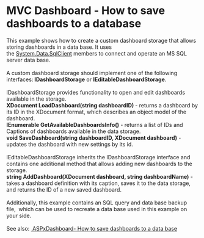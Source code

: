 # MVC Dashboard - How to save dashboards to a database


This example shows how to create a custom dashboard storage that allows storing dashboards in a data base. It uses the <a href="https://msdn.microsoft.com/en-us/library/system.data.sqlclient(v=vs.110).aspx">System.Data.SqlClient</a> members to connect and operate an MS SQL server data base. <br><br>A custom dashboard storage should implement one of the following interfaces:<strong> IDashboardStorage</strong> or <strong>IEditableDashboardStorage</strong>.<br><br>IDashboardStorage provides functionality to open and edit dashboards available in the storage. <br><strong>XDocument LoadDashboard(string dashboardID) </strong>- returns a dashboard by its ID in the XDocument format, which describes an object model of the dashboard.<br><strong>IEnumerable<DashboardInfo> GetAvailableDashboardsInfo()</strong> - returns a list of IDs and Captions of dashboards available in the data storage.<br><strong>void SaveDashboard(string dashboardID, XDocument dashboard)</strong> - updates the dashboard with new settings by its id.<br><br>IEditableDashboardStorage inherits the IDashboardStorage interface and contains one additional method that allows adding new dashboards to the storage.<br><strong>string AddDashboard(XDocument dashboard, string dashboardName)</strong> - takes a dashboard definition with its caption, saves it to the data storage, and returns the ID of a new saved dashboard.<br><br>Additionally, this example contains an SQL query and data base backup file,  which can be used to recreate a data base used in this example on your side.<br><br>See also: <a href="https://www.devexpress.com/Support/Center/p/T386418"> ASPxDashboard- How to save dashboards to a data base</a>

<br/>


